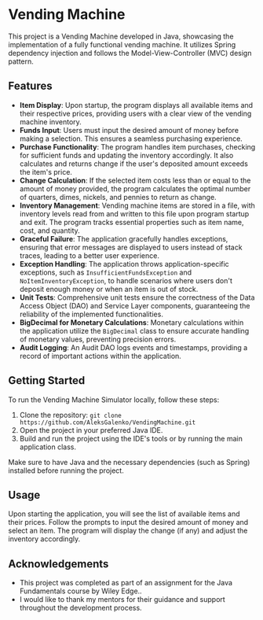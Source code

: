 # Vending Machine

This project is a Vending Machine developed in Java, showcasing the implementation of a fully functional vending machine. It utilizes Spring dependency injection and follows the Model-View-Controller (MVC) design pattern.

## Features

- **Item Display**: Upon startup, the program displays all available items and their respective prices, providing users with a clear view of the vending machine inventory.
- **Funds Input**: Users must input the desired amount of money before making a selection. This ensures a seamless purchasing experience.
- **Purchase Functionality**: The program handles item purchases, checking for sufficient funds and updating the inventory accordingly. It also calculates and returns change if the user's deposited amount exceeds the item's price.
- **Change Calculation**: If the selected item costs less than or equal to the amount of money provided, the program calculates the optimal number of quarters, dimes, nickels, and pennies to return as change.
- **Inventory Management**: Vending machine items are stored in a file, with inventory levels read from and written to this file upon program startup and exit. The program tracks essential properties such as item name, cost, and quantity.
- **Graceful Failure**: The application gracefully handles exceptions, ensuring that error messages are displayed to users instead of stack traces, leading to a better user experience.
- **Exception Handling**: The application throws application-specific exceptions, such as `InsufficientFundsException` and `NoItemInventoryException`, to handle scenarios where users don't deposit enough money or when an item is out of stock.
- **Unit Tests**: Comprehensive unit tests ensure the correctness of the Data Access Object (DAO) and Service Layer components, guaranteeing the reliability of the implemented functionalities.
- **BigDecimal for Monetary Calculations**: Monetary calculations within the application utilize the `BigDecimal` class to ensure accurate handling of monetary values, preventing precision errors.
- **Audit Logging**: An Audit DAO logs events and timestamps, providing a record of important actions within the application.

## Getting Started

To run the Vending Machine Simulator locally, follow these steps:

1. Clone the repository: `git clone https://github.com/AleksGalenko/VendingMachine.git`
2. Open the project in your preferred Java IDE.
3. Build and run the project using the IDE's tools or by running the main application class.

Make sure to have Java and the necessary dependencies (such as Spring) installed before running the project.

## Usage

Upon starting the application, you will see the list of available items and their prices. Follow the prompts to input the desired amount of money and select an item. The program will display the change (if any) and adjust the inventory accordingly.

## Acknowledgements

- This project was completed as part of an assignment for the Java Fundamentals course by Wiley Edge..
- I would like to thank my mentors for their guidance and support throughout the development process.
